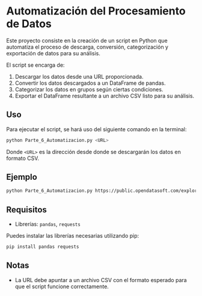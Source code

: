 # Automatización del Procesamiento de Datos

Este proyecto consiste en la creación de un script en Python que automatiza el proceso de descarga, conversión, categorización y exportación de datos para su análisis. 

El script se encarga de:

1. Descargar los datos desde una URL proporcionada.
2. Convertir los datos descargados a un DataFrame de pandas.
3. Categorizar los datos en grupos según ciertas condiciones.
4. Exportar el DataFrame resultante a un archivo CSV listo para su análisis.

## Uso

Para ejecutar el script, se hará uso del siguiente comando en la terminal:

```bash
python Parte_6_Automatizacion.py <URL>
```

Donde `<URL>` es la dirección desde donde se descargarán los datos en formato CSV.

## Ejemplo

```bash
python Parte_6_Automatizacion.py https://public.opendatasoft.com/explore/dataset/us-cities-demographics/download/?format=csv&timezone=Europe/Berlin&lang=en&use_labels_for_header=true&csv_separator=%3B
```

## Requisitos

- Librerías: `pandas`, `requests`

Puedes instalar las librerías necesarias utilizando pip:

```bash
pip install pandas requests
```

## Notas

- La URL debe apuntar a un archivo CSV con el formato esperado para que el script funcione correctamente.